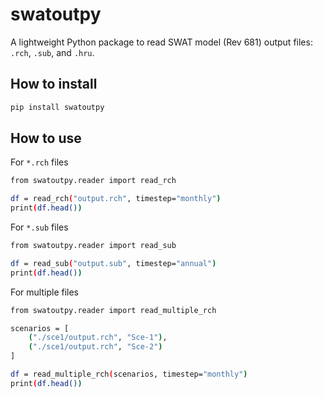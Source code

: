 # swatoutpy

A lightweight Python package to read SWAT model (Rev 681) output files: `.rch`, `.sub`, and `.hru`.

## How to install

```bash
pip install swatoutpy
```

## How to use

For `*.rch` files

```bash
from swatoutpy.reader import read_rch

df = read_rch("output.rch", timestep="monthly")
print(df.head())
```

For `*.sub` files

```bash
from swatoutpy.reader import read_sub

df = read_sub("output.sub", timestep="annual")
print(df.head())
```

For multiple files

```bash
from swatoutpy.reader import read_multiple_rch

scenarios = [
    ("./sce1/output.rch", "Sce-1"),
    ("./sce1/output.rch", "Sce-2")
]

df = read_multiple_rch(scenarios, timestep="monthly")
print(df.head())
```
